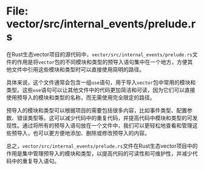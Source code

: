 # File: vector/src/internal_events/prelude.rs

在Rust生态vector项目的源代码中，`vector/src/internal_events/prelude.rs`文件的作用是将`vector`包的不同模块和类型的预导入语句集中在一个地方，方便其他文件中引用这些模块和类型时可以直接使用简明的路径。

具体来说，这个文件通常会包含一组`use`语句，用于导入`vector`包中常用的模块和类型。这些`use`语句可以让其他文件中的代码更加简洁和可读，因为它们可以直接使用预导入的模块和类型的名称，而无需使用完全限定的路径。

预导入的模块和类型可以根据项目的需要包括很多内容，比如事件类型、配置参数、错误类型等。这可以减少代码中的重复代码，并提高代码中模块和类型的可发现性。通过将所有的预导入语句放在一个文件中，我们可以更轻松地查看和管理这些预导入，也可以更方便地添加、删除或修改预导入的内容。

总之，`vector/src/internal_events/prelude.rs`文件在Rust生态vector项目中的作用是集中管理预导入的模块和类型，以提高代码的可读性和可维护性，并减少代码中的重复导入语句。

